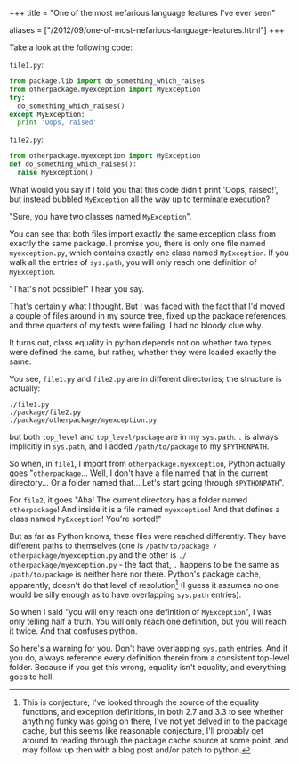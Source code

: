 +++
title = "One of the most nefarious language features I've ever seen"

aliases = ["/2012/09/one-of-most-nefarious-language-features.html"]
+++

Take a look at the following code:

`file1.py`:
```python
from package.lib import do_something_which_raises
from otherpackage.myexception import MyException
try:
  do_something_which_raises()
except MyException:
  print 'Oops, raised'
```

`file2.py`:
```python
from otherpackage.myexception import MyException
def do_something_which_raises():
  raise MyException()
```

What would you say if I told you that this code didn't print 'Oops, raised!', but instead bubbled `MyException` all the way up to terminate execution?

"Sure, you have two classes named `MyException`".

You can see that both files import exactly the same exception class from exactly the same package. I promise you, there is only one file named `myexception.py`, which contains exactly one class named `MyException`. If you walk all the entries of `sys.path`, you will only reach one definition of `MyException`.

"That's not possible!" I hear you say.

That's certainly what I thought. But I was faced with the fact that I'd moved a couple of files around in my source tree, fixed up the package references, and three quarters of my tests were failing. I had no bloody clue why.

It turns out, class equality in python depends not on whether two types were defined the same, but rather, whether they were loaded exactly the same.

You see, `file1.py` and `file2.py` are in different directories; the structure is actually:

```
./file1.py
./package/file2.py
./package/otherpackage/myexception.py
```

but both `top_level` and `top_level/package` are in my `sys.path`. `.` is always implicitly in `sys.path`, and I added `/path/to/package` to my `$PYTHONPATH`.

So when, in `file1`, I import from `otherpackage.myexception`, Python actually goes "`otherpackage`... Well, I don't have a file named that in the current directory... Or a folder named that... Let's start going through `$PYTHONPATH`".

For `file2`, it goes "Aha! The current directory has a folder named `otherpackage`! And inside it is a file named `myexception`! And that defines a class named `MyException`! You're sorted!"

But as far as Python knows, these files were reached differently. They have different paths to themselves (one is `/path/to/package / otherpackage/myexception.py` and the other is `./ otherpackage/myexception.py` - the fact that, `.` happens to be the same as `/path/to/package` is neither here nor there. Python's package cache, apparently, doesn't do that level of resolution[^1] (I guess it assumes no one would be silly enough as to have overlapping `sys.path` entries).

So when I said "you will only reach one definition of `MyException`", I was only telling half a truth. You will only reach one definition, but you will reach it twice. And that confuses python.

So here's a warning for you. Don't have overlapping `sys.path` entries. And if you do, always reference every definition therein from a consistent top-level folder. Because if you get this wrong, equality isn't equality, and everything goes to hell.



[^1]: This is conjecture; I've looked through the source of the equality functions, and exception definitions, in both 2.7 and 3.3 to see whether anything funky was going on there, I've not yet delved in to the package cache, but this seems like reasonable conjecture, I'll probably get around to reading through the package cache source at some point, and may follow up then with a blog post and/or patch to python.
